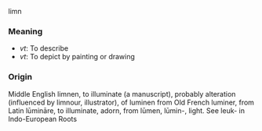 limn
### Meaning
+ _vt_: To describe
+ _vt_: To depict by painting or drawing

### Origin

Middle English limnen, to illuminate (a manuscript), probably alteration (influenced by limnour, illustrator), of luminen from Old French luminer, from Latin lūmināre, to illuminate, adorn, from lūmen, lūmin-, light. See leuk- in Indo-European Roots

